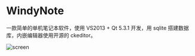 WindyNote
================
一款简单的单机笔记本软件，使用 VS2013 + Qt 5.3.1 开发，用 sqlite 搭建数据库，内嵌编辑器使用开源的 ckeditor。

![screen](images/WindyNote_Screen.png)